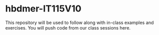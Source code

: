 # hbdmer-IT115V10
This repository will be used to follow along with in-class examples and exercises. You will push code from our class sessions here.
